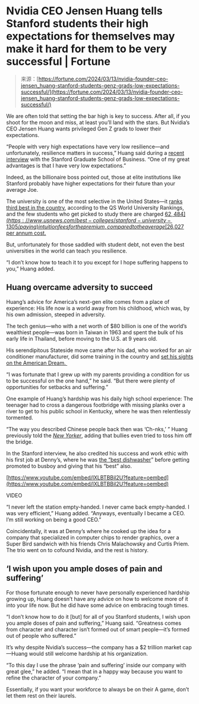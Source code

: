 <!--yml
category: 未分类
date: 2024-05-27 14:54:28
-->

# Nvidia CEO Jensen Huang tells Stanford students their high expectations for themselves may make it hard for them to be very successful | Fortune

> 来源：[https://fortune.com/2024/03/13/nvidia-founder-ceo-jensen_huang-stanford-students-genz-grads-low-expectations-successful/](https://fortune.com/2024/03/13/nvidia-founder-ceo-jensen_huang-stanford-students-genz-grads-low-expectations-successful/)

We are often told that setting the bar high is key to success. After all, if you shoot for the moon and miss, at least you’ll land with the stars. But Nvidia’s CEO Jensen Huang wants privileged Gen Z grads to lower their expectations. 

“People with very high expectations have very low resilience—and unfortunately, resilience matters in success,” Huang said during a [recent interview](https://www.youtube.com/watch?v=lXLBTBBil2U) with the Stanford Graduate School of Business. “One of my great advantages is that I have very low expectations.”

Indeed, as the billionaire boss pointed out, those at elite institutions like Stanford probably have higher expectations for their future than your average Joe. 

The university is one of the most selective in the United States—it [ranks third best in the country](https://www.topuniversities.com/where-to-study/north-america/united-states/ranked-top-100-us-universities), according to the QS World University Rankings, and the few students who get picked to study there are charged [$62,484](https://www.usnews.com/best-colleges/stanford-university-1305/paying) in tuition fees for the premium, compared to the average [$26,027 per annum cost.](https://educationdata.org/average-cost-of-college#:~:text=The%20average%20cost%20of%20attendance,or%20%24223%2C360%20over%204%20years.)

But, unfortunately for those saddled with student debt, not even the best universities in the world can teach you resilience.

“I don’t know how to teach it to you except for I hope suffering happens to you,” Huang added.

## Huang overcame adversity to succeed

Huang’s advice for America’s next-gen elite comes from a place of experience: His life now is a world away from his childhood, which was, by his own admission, steeped in adversity. 

The tech genius—who with a net worth of $80 billion is one of the world’s wealthiest people—was born in Taiwan in 1963 and spent the bulk of his early life in Thailand, before moving to the U.S. at 9 years old.

His serendipitous Stateside move came after his dad, who worked for an air conditioner manufacturer, did some training in the country and [set his sights on the American Dream. ](https://www.cnbc.com/2018/05/06/nvidia-ceo-my-mom-taught-me-english-a-random-10-words-at-a-time.html)

“I was fortunate that I grew up with my parents providing a condition for us to be successful on the one hand,” he said. “But there were plenty of opportunities for setbacks and suffering.”

One example of Huang’s hardship was his daily high school experience: The teenager had to cross a dangerous footbridge with missing planks over a river to get to his public school in Kentucky, where he was then relentlessly tormented. 

“The way you described Chinese people back then was ‘Ch-nks,’ ” Huang previously told the [*New Yorker*](https://www.newyorker.com/magazine/2023/12/04/how-jensen-huangs-nvidia-is-powering-the-ai-revolution), adding that bullies even tried to toss him off the bridge.

In the Stanford interview, he also credited his success and work ethic with his first job at Denny’s, where he was [the “best dishwasher](https://fortune.com/2024/03/12/billionaire-nvidia-ceo-first-job-dennys/?utm_source=search&utm_medium=advanced_search&utm_campaign=search_link_clicks)” before getting promoted to busboy and giving that his “best” also.

[https://www.youtube.com/embed/lXLBTBBil2U?feature=oembed](https://www.youtube.com/embed/lXLBTBBil2U?feature=oembed)

VIDEO

“I never left the station empty-handed. I never came back empty-handed. I was very efficient,” Huang added. “Anyways, eventually I became a CEO. I’m still working on being a good CEO.”

Coincidentally, it was at Denny’s where he cooked up the idea for a company that specialized in computer chips to render graphics, over a Super Bird sandwich with his friends Chris Malachowsky and Curtis Priem. The trio went on to cofound Nvidia, and the rest is history. 

## ‘I wish upon you ample doses of pain and suffering’

For those fortunate enough to never have personally experienced hardship growing up, Huang doesn’t have any advice on how to welcome more of it into your life now. But he did have some advice on embracing tough times. 

“I don’t know how to do it [but] for all of you Stanford students, I wish upon you ample doses of pain and suffering,” Huang said. “Greatness comes from character and character isn’t formed out of smart people—it’s formed out of people who suffered.” 

It’s why despite Nvidia’s success—the company has a $2 trillion market cap—Huang would still welcome hardship at his organization. 

“To this day I use the phrase ‘pain and suffering’ inside our company with great glee,” he added. “I mean that in a happy way because you want to refine the character of your company.”

Essentially, if you want your workforce to always be on their A game, don’t let them rest on their laurels.
